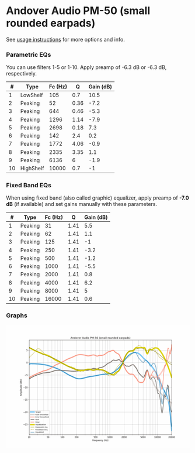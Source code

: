 # Andover Audio PM-50 (small rounded earpads)
See [usage instructions](https://github.com/jaakkopasanen/AutoEq#usage) for more options and info.

### Parametric EQs
You can use filters 1-5 or 1-10. Apply preamp of -6.3 dB or -6.3 dB, respectively.

|   # | Type      |   Fc (Hz) |    Q |   Gain (dB) |
|-----|-----------|-----------|------|-------------|
|   1 | LowShelf  |       105 | 0.7  |        10.5 |
|   2 | Peaking   |        52 | 0.36 |        -7.2 |
|   3 | Peaking   |       644 | 0.46 |        -5.3 |
|   4 | Peaking   |      1296 | 1.14 |        -7.9 |
|   5 | Peaking   |      2698 | 0.18 |         7.3 |
|   6 | Peaking   |       142 | 2.4  |         0.2 |
|   7 | Peaking   |      1772 | 4.06 |        -0.9 |
|   8 | Peaking   |      2335 | 3.35 |         1.1 |
|   9 | Peaking   |      6136 | 6    |        -1.9 |
|  10 | HighShelf |     10000 | 0.7  |        -1   |

### Fixed Band EQs
When using fixed band (also called graphic) equalizer, apply preamp of **-7.0 dB** (if available) and set gains manually with these parameters.

|   # | Type    |   Fc (Hz) |    Q |   Gain (dB) |
|-----|---------|-----------|------|-------------|
|   1 | Peaking |        31 | 1.41 |         5.5 |
|   2 | Peaking |        62 | 1.41 |         1.1 |
|   3 | Peaking |       125 | 1.41 |        -1   |
|   4 | Peaking |       250 | 1.41 |        -3.2 |
|   5 | Peaking |       500 | 1.41 |        -1.2 |
|   6 | Peaking |      1000 | 1.41 |        -5.5 |
|   7 | Peaking |      2000 | 1.41 |         0.8 |
|   8 | Peaking |      4000 | 1.41 |         6.2 |
|   9 | Peaking |      8000 | 1.41 |         5   |
|  10 | Peaking |     16000 | 1.41 |         0.6 |

### Graphs
![](./Andover%20Audio%20PM-50%20(small%20rounded%20earpads).png)
